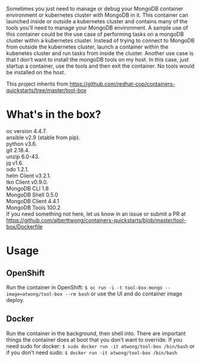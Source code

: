 Sometimes you just need to manage or debug your MongoDB container environment or kubernetes cluster with MongoDB in it.   This container can launched inside or outside a kubernetes cluster and contains many of the tools you'll need to manage your MongoDB environment.  A sample use of this container could be the use case of performing tasks on a mongoDB cluster within a kubernetes cluster.   Instead of trying to connect to MongoDB from outside the kubernetes cluster, launch a container within the kubenetes cluster and run tasks from inside the cluster.     Another use case is that I don't want to install the mongoDB tools on my host.   In this case, just startup a container, use the tools and then exit the container.  No tools would be installed on the host. 


This project inherits from https://github.com/redhat-cop/containers-quickstarts/tree/master/tool-box

# What's in the box? 

oc version 4.4.7.   
ansible v2.9 (stable from pip).   
python v3.6.    
git 2.18.4.      
unzip 6.0-43.   
jq v1.6.    
odo 1.2.1.   
helm Client v3.2.1.   
tkn Client v0.9.0.  
MongoDB CLI 1.8  
MongoDB Shell 0.5.0     
MongoDB Client 4.4.1   
MongoDB Tools 100.2       
If you need something not here, let us know in an issue or submit a PR at https://github.com/alberttwong/containers-quickstarts/blob/master/tool-box/Dockerfile


# Usage

## OpenShift

Run the container in OpenShift: `$ oc run -i -t tool-box-mongo --image=atwong/tool-box --rm bash` or use the UI and do container image deploy.

## Docker

Run the container in the background, then shell into. There are important things the container does at boot that you don't want to override. If you need sudo for docker: `$ sudo docker run -it atwong/tool-box /bin/bash` or if you don't need sudo: `$ docker run -it atwong/tool-box /bin/bash`

